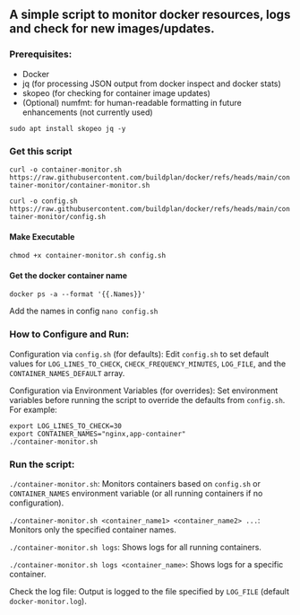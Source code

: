 ## A simple script to monitor docker resources, logs and check for new images/updates. 

### Prerequisites:
  - Docker
  - jq (for processing JSON output from docker inspect and docker stats)
  - skopeo (for checking for container image updates)
  - (Optional) numfmt: for human-readable formatting in future enhancements (not currently used)

`sudo apt install skopeo jq -y`

### Get this script 

`curl -o container-monitor.sh https://raw.githubusercontent.com/buildplan/docker/refs/heads/main/container-monitor/container-monitor.sh`

`curl -o config.sh https://raw.githubusercontent.com/buildplan/docker/refs/heads/main/container-monitor/config.sh`

#### Make Executable

`chmod +x container-monitor.sh config.sh`

#### Get the docker container name 

`docker ps -a --format '{{.Names}}'`

Add the names in config `nano config.sh`

### How to Configure and Run:

Configuration via `config.sh` (for defaults): Edit `config.sh` to set default values for `LOG_LINES_TO_CHECK`, `CHECK_FREQUENCY_MINUTES`, `LOG_FILE`, and the `CONTAINER_NAMES_DEFAULT` array.

Configuration via Environment Variables (for overrides): Set environment variables before running the script to override the defaults from `config.sh`. For example:

```
export LOG_LINES_TO_CHECK=30
export CONTAINER_NAMES="nginx,app-container"
./container-monitor.sh
```

### Run the script:

`./container-monitor.sh`: Monitors containers based on `config.sh` or `CONTAINER_NAMES` environment variable (or all running containers if no configuration).

`./container-monitor.sh <container_name1> <container_name2> ...`: Monitors only the specified container names.

`./container-monitor.sh logs`: Shows logs for all running containers.

`./container-monitor.sh logs <container_name>`: Shows logs for a specific container.

Check the log file: Output is logged to the file specified by `LOG_FILE` (default `docker-monitor.log`).
